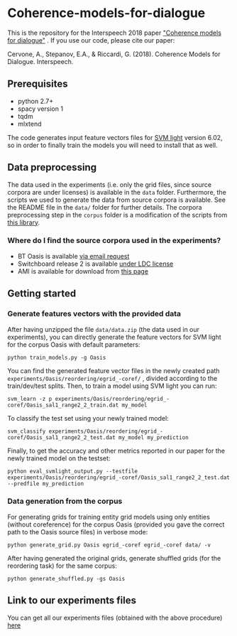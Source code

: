 # Coherence-models-for-dialogue
This is the repository for the Interspeech 2018 paper ["Coherence models for dialogue"](https://arxiv.org/pdf/1806.08044.pdf) .
If you use our code, please cite our paper:

Cervone, A., Stepanov, E.A., & Riccardi, G. (2018). Coherence Models for Dialogue. Interspeech.

## Prerequisites

- python 2.7+
- spacy version 1
- tqdm
- mlxtend

The code generates input feature vectors files for [SVM light](http://svmlight.joachims.org/) version 6.02, so in order to finally train the models you will need to install that as well.


## Data preprocessing

The data used in the experiments (i.e. only the grid files, since source corpora are under licenses) is available in the `data` folder. Furthermore, the scripts we used to generate the data from source corpora is available. See the README file in the `data/` folder for further details.
The corpora preprocessing step in the `corpus` folder is a modification of the scripts from [this library](https://github.com/ColingPaper2018/DialogueAct-Tagger).

### Where do I find the source corpora used in the experiments?
- BT Oasis is available [via email request](http://groups.inf.ed.ac.uk/oasis/)
- Switchboard release 2 is available [under LDC license](https://catalog.ldc.upenn.edu/ldc97s62)
- AMI is available for download from [this page](http://groups.inf.ed.ac.uk/ami/download/)


## Getting started

### Generate features vectors with the provided data

After having unzipped the file `data/data.zip` (the data used in our experiments), you can directly generate the feature vectors for SVM light for the corpus Oasis with default parameters:
```
python train_models.py -g Oasis
```
You can find the generated feature vector files in the newly created path `experiments/Oasis/reordering/egrid_-coref/` , divided according to the train/dev/test splits. Then, to train a model using SVM light you can run:
```
svm_learn -z p experiments/Oasis/reordering/egrid_-coref/Oasis_sal1_range2_2_train.dat my_model
```
To classify the test set using your newly trained model:
```
svm_classify experiments/Oasis/reordering/egrid_-coref/Oasis_sal1_range2_2_test.dat my_model my_prediction
```
Finally, to get the accuracy and other metrics reported in our paper for the newly trained model on the testset:
```
python eval_svmlight_output.py --testfile experiments/Oasis/reordering/egrid_-coref/Oasis_sal1_range2_2_test.dat --predfile my_prediction
```

### Data generation from the corpus

For generating grids for training entity grid models using only entities (without coreference) for the corpus Oasis (provided you gave the correct path to the Oasis source files) in verbose mode:
```
python generate_grid.py Oasis egrid_-coref egrid_-coref data/ -v
```
After having generated the original grids, generate shuffled grids (for the reordering task) for the same corpus:
```
python generate_shuffled.py -gs Oasis
```


## Link to our experiments files
You can get all our experiments files (obtained with the above procedure) [here](https://www.dropbox.com/s/1sewemx965o2jec/experiments.zip?dl=0)
